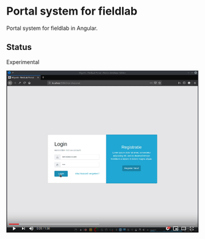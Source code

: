 # Portal system for fieldlab
Portal system for fieldlab in Angular.

## Status

Experimental



[![IMAGE ALT TEXT HERE](./doc/img/video.png)](https://youtu.be/LTDXfOUNI44)
